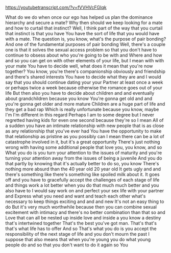 https://youtubetranscript.com/?v=fVVHVcFGIqk

 What do we do when once our ego has helped us plan the dominance hierarchy and secure a mate? Why then should we keep looking for a mate and how to curtail that instinct? Well, I think part of the way that you curtail that instinct is that you have You have the sort of life that you would have with a mate. The question is, you know, what's the purpose of pair bonding? And one of the fundamental purposes of pair bonding Well, there's a couple one is that it solves the sexual access problem so that you don't have to continue to obsess about who you're going to be with and Where and how and so you can get on with other elements of your life, but I mean with with your mate You have to decide well, what does it mean that you're now together? You know, you're there's companionship obviously and friendship and there's shared interests You have to decide what they are and I would say that you should continue dating your your Partner at least once a week or perhaps twice a week because otherwise the romance goes out of your life But then also you have to decide about children and and eventually about grandchildren because you know You're gonna get old and and you're gonna get older and more mature Children are a huge part of life and they get a bad rap Which is really unfortunate because you know, maybe I'm I'm different in this regard Perhaps I am to some degree but I never regretted having kids for even one second because they're so I mean All of a sudden you have an intimate relationship with new people that is as close as any relationship that you've ever had You have the opportunity to make that relationship as pristine as you possibly can I mean there can be a lot of catastrophe involved in it, but it's a great opportunity There's just nothing wrong with having some additional people that love you, you know, and so What you do is you turn your attention to the issues of maturity and you're turning your attention away from the issues of being a juvenile And you do that partly by knowing that it's actually better to do so, you know There's nothing more absurd than the 40 year old 20 year old It gets ugly and and there's something like there's something like spoiled milk about it. It goes off and you have to gracefully accept the challenges of each stage of life and things work a lot better when you do that much much better and you also have to I would say work on and perfect your sex life with your partner and Express what you need and want and teach each other what's necessary to keep things exciting and and and new It's not an easy thing to do But it's very much worthwhile because then you can combine sexual excitement with intimacy and there's no better combination than that so and Love that can all be nested up inside love and inside a you know a destiny that's intertwined together That's the best you've got man. That's that's that's what life has to offer And so That's what you do is you accept the responsibility of the next stage of life and you don't mourn the past I suppose that also means that when you're young you do what young people do and so that you don't want to do it again so You